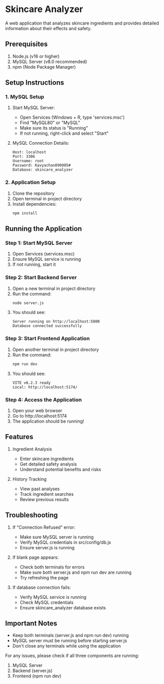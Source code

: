# Skincare Analyzer

A web application that analyzes skincare ingredients and provides detailed information about their effects and safety.

## Prerequisites

1. Node.js (v16 or higher)
2. MySQL Server (v8.0 recommended)
3. npm (Node Package Manager)

## Setup Instructions

### 1. MySQL Setup
1. Start MySQL Server:
   - Open Services (Windows + R, type 'services.msc')
   - Find "MySQL80" or "MySQL"
   - Make sure its status is "Running"
   - If not running, right-click and select "Start"

2. MySQL Connection Details:
   ```
   Host: localhost
   Port: 3306
   Username: root
   Password: Kavyachan090905#
   Database: skincare_analyzer
   ```

### 2. Application Setup
1. Clone the repository
2. Open terminal in project directory
3. Install dependencies:
   ```bash
   npm install
   ```

## Running the Application

### Step 1: Start MySQL Server
1. Open Services (services.msc)
2. Ensure MySQL service is running
3. If not running, start it

### Step 2: Start Backend Server
1. Open a new terminal in project directory
2. Run the command:
   ```bash
   node server.js
   ```
3. You should see:
   ```
   Server running on http://localhost:5000
   Database connected successfully
   ```

### Step 3: Start Frontend Application
1. Open another terminal in project directory
2. Run the command:
   ```bash
   npm run dev
   ```
3. You should see:
   ```
   VITE v6.2.3 ready
   Local: http://localhost:5174/
   ```

### Step 4: Access the Application
1. Open your web browser
2. Go to http://localhost:5174
3. The application should be running!

## Features

1. Ingredient Analysis
   - Enter skincare ingredients
   - Get detailed safety analysis
   - Understand potential benefits and risks

2. History Tracking
   - View past analyses
   - Track ingredient searches
   - Review previous results

## Troubleshooting

1. If "Connection Refused" error:
   - Make sure MySQL server is running
   - Verify MySQL credentials in src/config/db.js
   - Ensure server.js is running

2. If blank page appears:
   - Check both terminals for errors
   - Make sure both server.js and npm run dev are running
   - Try refreshing the page

3. If database connection fails:
   - Verify MySQL service is running
   - Check MySQL credentials
   - Ensure skincare_analyzer database exists

## Important Notes

- Keep both terminals (server.js and npm run dev) running
- MySQL server must be running before starting server.js
- Don't close any terminals while using the application

For any issues, please check if all three components are running:
1. MySQL Server
2. Backend (server.js)
3. Frontend (npm run dev)
